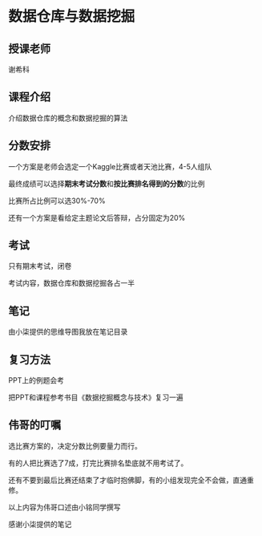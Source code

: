 # 数据仓库与数据挖掘

## 授课老师

谢希科



## 课程介绍

介绍数据仓库的概念和数据挖掘的算法



## 分数安排

一个方案是老师会选定一个Kaggle比赛或者天池比赛，4-5人组队

最终成绩可以选择**期末考试分数**和**按比赛排名得到的分数**的比例

比赛所占比例可以选30%-70%

还有一个方案是看给定主题论文后答辩，占分固定为20%



## 考试

只有期末考试，闭卷

考试内容，数据仓库和数据挖掘各占一半



## 笔记

由小柒提供的思维导图我放在笔记目录



## 复习方法

PPT上的例题会考

把PPT和课程参考书目《数据挖掘概念与技术》复习一遍



## 伟哥的叮嘱

选比赛方案的，决定分数比例要量力而行。

有的人把比赛选了7成，打完比赛排名垫底就不用考试了。

还有不要到最后比赛还结束了才临时抱佛脚，有的小组发现完全不会做，直通重修。



以上内容为伟哥口述由小铭同学撰写

感谢小柒提供的笔记